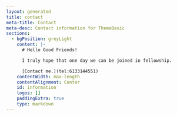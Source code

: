 ```yaml
---
layout: generated
title: contact
meta-title: Contact
meta-desc: Contact information for ThemeBasic
sections:
  - bgPosition: greyLight
    content: |-
      # Hello Good Friends!

      I truly hope that one day we can be joined in fellowship.

      [Contact me.](tel:6133144551)
    contentWidth: max-length
    contentAlignment: Center
    id: information
    logos: []
    paddingExtra: true
    type: markdown
---
```

